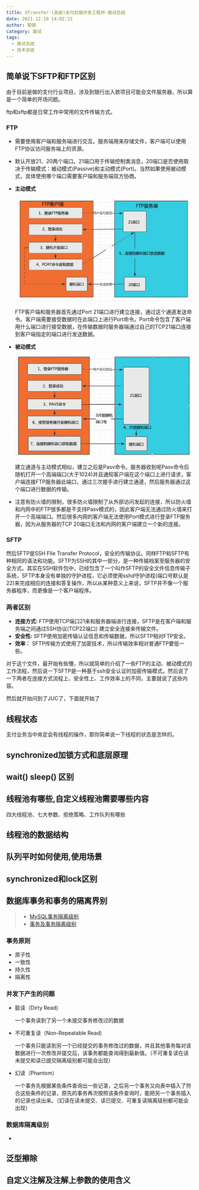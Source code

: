 ```yaml
---
title: XTransfer-(高级)支付后端开发工程师-面试总结
date: 2021-12-10 14:02:23
author: 聪聪
category: 面试
tags:
  - 面试总结
  - 技术总结
---
```


## **简单说下SFTP和FTP区别**

由于目前是做的支付行业项目，涉及到银行出入款项目可能会文件服务器，所以算是一个简单的开场问题。

ftp和sftp都是日常工作中常用的文件传输方式。

### FTP

- 需要使用客户端和服务端进行交互。服务端用来存储文件，客户端可以使用FTP协议访问服务端上的资源。

- 默认开放21、20两个端口。21端口用于传输控制类消息，20端口是否使用取决于传输模式：被动模式(Passive)和主动模式(Port)。当然如果使用被动模式，具体使用哪个端口需要客户端和服务端双方协商。

- **主动模式**

    ![FTP与SFTP两者有什么区别](./files/interview/ftp_port.png)

    FTP客户端和服务器首先通过Port 21端口进行建立连接，通过这个通道发送命令。客户端需要接受数据时在此端口上进行Port命令。Port命令包含了客户端用什么端口进行接受数据，在传输数据时服务器端通过自己的TCP21端口连接到客户端指定的端口进行发送数据。

- **被动模式**

    ![FTP与SFTP两者有什么区别](./files/interview/ftp_pasv.png)

    建立通道与主动模式相似，建立之后是Pasv命令。服务器收到呢Pasv命令后随机打开一个高端端口(大于1024)并且通知客户端在这个端口上进行请求，客户端连接FTP服务器此端口，通过三次握手进行建立通道，然后服务器通过这个端口进行数据的传输。

- 注意有防火墙的限制，很多防火墙限制了从外部访问发起的连接，所以防火墙和内网中的FTP很多都是不支持Pasv模式的，因此客户端无法通过防火墙来打开一个高端端口。然后很多内网的客户端无法使用Port模式进行登录FTP服务器，因为从服务器的TCP 20端口无法和内网的客户端建立一个新的连接。



### SFTP

然后SFTP是SSH FIle Transfer Protocol，安全的传输协议。同样FTP和SFTP有种相同的语法和功能。SFTP为SSH的其中一部分，是一种传输档案至服务器的安全方式。其实在SSH软件包中，已经包含了一个叫作SFTP的安全文件信息传输子系统，SFTP本身没有单独的守护进程，它必须使用sshd守护进程(端口号默认是22)来完成相应的连接和答复操作，所以从某种意义上来说，SFTP并不像一个服务器程序，而更像是一个客户端程序。

### 两者区别

+ **连接方式:** FTP使用TCP端口21来和服务器端进行连接，SFTP是在客户端和服务端之间通过SSH协议(TCP22端口) 建立安全连接来传输文件。
+ **安全性:** SFTP使用加密传输认证信息和传输数据，所以SFTP相对FTP安全。
+ **效率：** SFTP传输方式使用了加密技术，所以传输效率相对普通FTP要低一些。

对于这个文件，最开始有些懵，所以就简单的介绍了一些FTP的主动、被动模式的工作流程，然后说一下SFTP是一种基于ssh安全认证的加密传输模式。然后说了一下两者在连接方式流程上、安全性上、工作效率上的不同，主要就说了这些内容。



然后就开始问到了JUC了，下面就开始了

## 线程状态

支付业务当中肯定会有线程的操作，那你简单说一下线程的状态是怎样的。



## synchronized加锁方式和底层原理

## wait() sleep() 区别 

## 线程池有哪些,自定义线程池需要哪些内容
   四大线程池、七大参数、拒绝策略、工作队列有哪些

## 线程池的数据结构

## 队列平时如何使用,使用场景


## synchronized和lock区别 

## 数据库事务和事务的隔离界别
> + [MySQL事务隔离级别](https://developer.aliyun.com/article/743691)
> + [事务及事务隔离级别](https://www.cnblogs.com/xrq730/p/5087378.html)

### 事务原则
+ 原子性
+ 一致性
+ 持久性
+ 隔离性

### 并发下产生的问题
+ 脏读（Dirty Read)
  
  一个事务读到了另一个未提交事务修改过的数据

+ 不可重复读（Non-Repeatable Read)

  一个事务只能读到另一个已经提交的事务修改过的数据，并且其他事务每对该数据进行一次修改并提交后，该事务都能查询得到最新值。（不可重复读在读未提交和读已提交隔离级别都可能会出现）

+ 幻读（Phantom）

  一个事务先根据某些条件查询出一些记录，之后另一个事务又向表中插入了符合这些条件的记录，原先的事务再次按照该条件查询时，能把另一个事务插入的记录也读出来。（幻读在读未提交、读已提交、可重复读隔离级别都可能会出现）

### 数据库隔离级别
+ 

## 泛型擦除

## 自定义注解及注解上参数的使用含义
